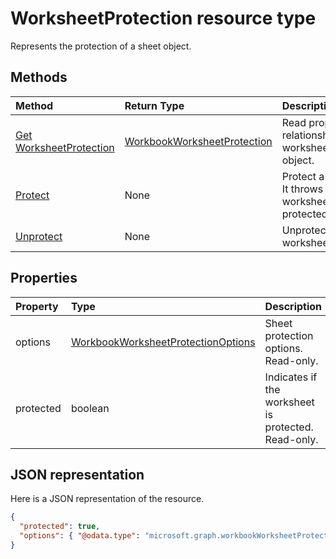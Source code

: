 # WorksheetProtection resource type

Represents the protection of a sheet object.


## Methods

| Method		   | Return Type	|Description|
|:---------------|:--------|:----------|
|[Get WorksheetProtection](../api/worksheetprotection_get.md) | [WorkbookWorksheetProtection](worksheetprotection.md) |Read properties and relationships of worksheetProtection object.|
|[Protect](../api/worksheetprotection_protect.md)|None|Protect a worksheet. It throws if the worksheet has been protected.|
|[Unprotect](../api/worksheetprotection_unprotect.md)|None|Unprotect a worksheet|

## Properties
| Property	   | Type	|Description|
|:---------------|:--------|:----------|
|options|[WorkbookWorksheetProtectionOptions](worksheetprotectionoptions.md)|Sheet protection options. Read-only.|
|protected|boolean|Indicates if the worksheet is protected.  Read-only.|

## JSON representation

Here is a JSON representation of the resource.

<!--{
  "blockType": "resource",
  "optionalProperties": [],
  "baseType": "microsoft.graph.entity",
  "@odata.type": "microsoft.graph.workbookWorksheetProtection"
}-->

```json
{
  "protected": true,
  "options": { "@odata.type": "microsoft.graph.workbookWorksheetProtectionOptions" }
}

```

<!-- uuid: 8fcb5dbc-d5aa-4681-8e31-b001d5168d79
2015-10-25 14:57:30 UTC -->
<!-- {
  "type": "#page.annotation",
  "description": "WorksheetProtection resource",
  "keywords": "",
  "section": "documentation",
  "tocPath": ""
}-->